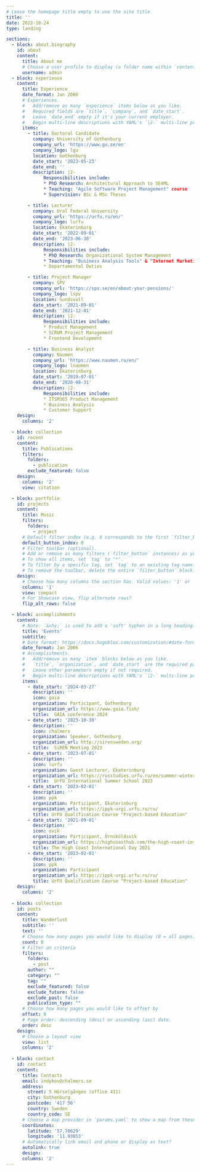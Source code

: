 ```yaml
---
# Leave the homepage title empty to use the site title
title: ''
date: 2022-10-24
type: landing

sections:
  - block: about.biography
    id: about
    content:
      title: About me
      # Choose a user profile to display (a folder name within `content/authors/`)
      username: admin
  - block: experience
    content:
      title: Experience
      date_format: Jan 2006
      # Experiences.
      #   Add/remove as many `experience` items below as you like.
      #   Required fields are `title`, `company`, and `date_start`.
      #   Leave `date_end` empty if it's your current employer.
      #   Begin multi-line descriptions with YAML's `|2-` multi-line prefix.
      items:
        - title: Doctoral Candidate
          company: University of Gothenburg
          company_url: 'https://www.gu.se/en'
          company_logo: lgu
          location: Gothenburg
          date_start: '2023-05-23'
          date_end: ''
          description: |2-
              Responsibilities include:
              * PhD Research: Architectural Approach to SE4ML
              * Teaching: "Agile Software Project Management" course
              * Supervision: BSc & MSc Theses  

        - title: Lecturer
          company: Ural Federal University
          company_url: 'https://urfu.ru/en/'
          company_logo: lurfu
          location: Ekaterinburg
          date_start: '2022-09-01'
          date_end: '2023-06-30'
          description: |2-
              Responsibilities include:
              * PhD Research: Organizational System Management
              * Teaching: "Business Analysis Tools" & "Internet Marketing" courses
              * Departamental Duties

        - title: Project Manager
          company: SPV
          company_url: 'https://spv.se/en/about-your-pensions/'
          company_logo: lspv
          location: Sundsvall
          date_start: '2021-09-01'
          date_end: '2021-12-01'
          description: |2-
              Responsibilities include:
              * Product Management
              * SCRUM Project Management
              * Frontend Development

        - title: Business Analyst
          company: Naumen
          company_url: 'https://www.naumen.ru/en/'
          company_logo: lnaumen
          location: Ekaterinburg
          date_start: '2019-07-01'
          date_end: '2020-08-31'
          description: |2-
              Responsibilities include:
              * ITSM365 Product Management
              * Business Analysis
              * Customer Support  
    design:
      columns: '2'

  - block: collection
    id: recent
    content:
      title: Publications
      filters:
        folders:
          - publication
        exclude_featured: false
    design:
      columns: '2'
      view: citation

  - block: portfolio
    id: projects
    content:
      title: Music
      filters:
        folders:
          - project
      # Default filter index (e.g. 0 corresponds to the first `filter_button` instance below).
      default_button_index: 0
      # Filter toolbar (optional).
      # Add or remove as many filters (`filter_button` instances) as you like.
      # To show all items, set `tag` to "*".
      # To filter by a specific tag, set `tag` to an existing tag name.
      # To remove the toolbar, delete the entire `filter_button` block.
    design:
      # Choose how many columns the section has. Valid values: '1' or '2'.
      columns: '1'
      view: compact
      # For Showcase view, flip alternate rows?
      flip_alt_rows: false

  - block: accomplishments
    content:
      # Note: `&shy;` is used to add a 'soft' hyphen in a long heading.
      title: 'Events'
      subtitle:
      # Date format: https://docs.hugoblox.com/customization/#date-format
      date_format: Jan 2006
      # Accomplishments.
      #   Add/remove as many `item` blocks below as you like.
      #   `title`, `organization`, and `date_start` are the required parameters.
      #   Leave other parameters empty if not required.
      #   Begin multi-line descriptions with YAML's `|2-` multi-line prefix.
      items:
        - date_start: '2024-03-27'
          description: ''
          icon: gaia
          organization: Participant, Gothenburg
          organization_url: https://www.gaia.fish/
          title:  GAIA conference 2024
        - date_start: '2023-10-30'
          description: ''
          icon: chalmers
          organization: Speaker, Gothenburg
          organization_url: http://sirensweden.org/
          title:  SiREN Meeting 2023
        - date_start: '2023-07-01'
          description: ''
          icon: lurfu
          organization: Guest Lecturer, Ekaterinburg
          organization_url: https://russtudies.urfu.ru/en/summer-winter-schools/summer-program/
          title:  UrFU International Summer School 2023
        - date_start: '2023-02-01'
          description: ''
          icon: ppk
          organization: Participant, Ekaterinburg
          organization_url: https://ippk-urgi.urfu.ru/ru/
          title: UrFU Qualification Course "Project-based Education" 
        - date_start: '2021-09-01'
          description: ''
          icon: ovik
          organization: Participant, Örnsköldsvik
          organization_url: https://highcoasthub.com/the-high-coast-international-day
          title: The High Coast International Day 2021
        - date_start: '2023-02-01'
          description: ''
          icon: ppk
          organization: Participant
          organization_url: https://ippk-urgi.urfu.ru/ru/
          title: UrFU Qualification Course "Project-based Education" 
    design:
      columns: '2'
      
  - block: collection
    id: posts
    content:
      title: Wanderlust
      subtitle: ''
      text: ''
      # Choose how many pages you would like to display (0 = all pages)
      count: 0
      # Filter on criteria
      filters:
        folders:
          - post
        author: ""
        category: ""
        tag: ""
        exclude_featured: false
        exclude_future: false
        exclude_past: false
        publication_type: ""
      # Choose how many pages you would like to offset by
      offset: 0
      # Page order: descending (desc) or ascending (asc) date.
      order: desc
    design:
      # Choose a layout view
      view: list
      columns: '2'
  
  - block: contact
    id: contact
    content:
      title: Contacts
      email: indykov@chalmers.se
      address:
        street: 5 Hörselgången (office 411)
        city: Gothenburg
        postcode: '417 56'
        country: Sweden
        country_code: SE
      # Choose a map provider in `params.yaml` to show a map from these coordinates
      coordinates:
        latitude: '57.70629'
        longitude: '11.93853'  
      # Automatically link email and phone or display as text?
      autolink: true
      design:
      columns: '2'
---
```

